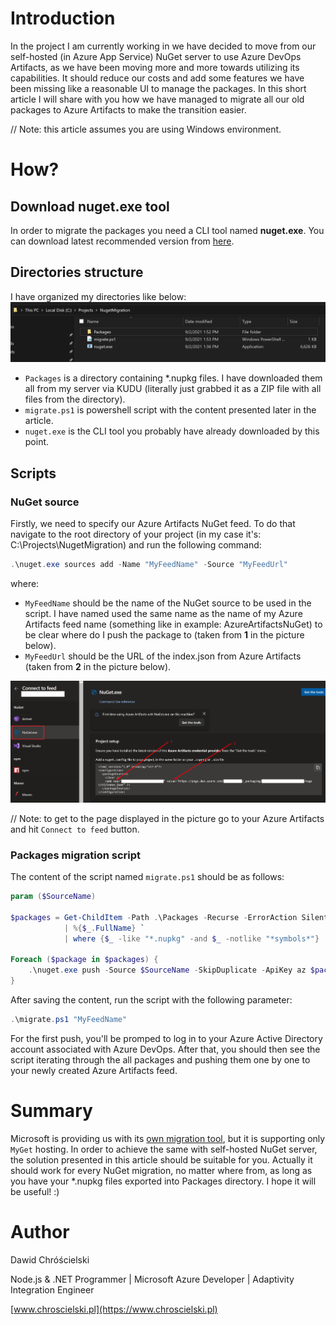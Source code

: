 # Introduction
In the project I am currently working in we have decided to move from our self-hosted (in Azure App Service) NuGet server to use Azure DevOps Artifacts, as we have been moving more and more towards utilizing its capabilities. It should reduce our costs and add some features we have been missing like a reasonable UI to manage the packages. In this short article I will share with you how we have managed to migrate all our old packages to Azure Artifacts to make the transition easier.

// Note: this article assumes you are using Windows environment.

# How?

## Download __nuget.exe__ tool

In order to migrate the packages you need a CLI tool named __nuget.exe__. You can download latest recommended version from [here](https://www.nuget.org/downloads).

## Directories structure

I have organized my directories like below:
[![](/_posts/2021-09-09-NuGetToAzureArtifacts/nuget-migration-directory.png)](/_posts/2021-09-09-NuGetToAzureArtifacts/nuget-migration-directory.png)

- `Packages` is a directory containing \*.nupkg files. I have downloaded them all from my server via KUDU (literally just grabbed it as a ZIP file with all files from the directory).
- `migrate.ps1` is powershell script with the content presented later in the article.
- `nuget.exe` is the CLI tool you probably have already downloaded by this point.

## Scripts

### NuGet source

Firstly, we need to specify our Azure Artifacts NuGet feed. To do that navigate to the root directory of your project (in my case it's: C:\Projects\NugetMigration) and run the following command:

```PowerShell
.\nuget.exe sources add -Name "MyFeedName" -Source "MyFeedUrl"
```

where:
- `MyFeedName` should be the name of the NuGet source to be used in the script. I have named used the same name as the name of my Azure Artifacts feed name (something like in example: AzureArtifactsNuGet) to be clear where do I push the package to (taken from __1__ in the picture below).
- `MyFeedUrl` should be the URL of the index.json from Azure Artifacts (taken from __2__ in the picture below).

[![](/_posts/2021-09-09-NuGetToAzureArtifacts/artifacts-feed-settings.png)](/_posts/2021-09-09-NuGetToAzureArtifacts/artifacts-feed-settings.png)

// Note: to get to the page displayed in the picture go to your Azure Artifacts and hit `Connect to feed` button.

### Packages migration script

The content of the script named `migrate.ps1` should be as follows:

```PowerShell
param ($SourceName)

$packages = Get-ChildItem -Path .\Packages -Recurse -ErrorAction SilentlyContinue -Force `
            | %{$_.FullName} `
            | where {$_ -like "*.nupkg" -and $_ -notlike "*symbols*"}

Foreach ($package in $packages) {
    .\nuget.exe push -Source $SourceName -SkipDuplicate -ApiKey az $package
}
```

After saving the content, run the script with the following parameter:

```PowerShell
.\migrate.ps1 "MyFeedName"
```

For the first push, you'll be promped to log in to your Azure Active Directory account associated with Azure DevOps. After that, you should then see the script iterating through the all packages and pushing them one by one to your newly created Azure Artifacts feed.

# Summary
Microsoft is providing us with its [own migration tool](https://docs.microsoft.com/en-us/azure/devops/artifacts/tutorials/migrate-packages?view=azure-devops), but it is supporting only `MyGet` hosting. In order to achieve the same with self-hosted NuGet server, the solution presented in this article should be suitable for you. Actually it should work for every NuGet migration, no matter where from, as long as you have your \*.nupkg files exported into Packages directory. I hope it will be useful! :)

# Author
Dawid Chróścielski

Node.js & .NET Programmer | Microsoft Azure Developer | Adaptivity Integration Engineer 

[www.chroscielski.pl](https://www.chroscielski.pl)